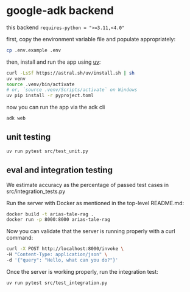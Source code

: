 # google-adk backend

this backend `requires-python = ">=3.11,<4.0"`

first, copy the environment variable file and populate appropriately:

```bash
cp .env.example .env
```

then, install and run the app using [uv](https://docs.astral.sh/uv/getting-started/installation/):

```bash
curl -LsSf https://astral.sh/uv/install.sh | sh
uv venv
source .venv/bin/activate
# or, `source .venv/Scripts/activate` on Windows
uv pip install -r pyproject.toml
```

now you can run the app via the adk cli

```bash
adk web
```

## unit testing

```bash
uv run pytest src/test_unit.py
```

## eval and integration testing

We estimate accuracy as the percentage of passed test cases in src/integration_tests.py

Run the server with Docker as mentioned in the top-level README.md:

```bash
docker build -t arias-tale-rag .
docker run -p 8000:8000 arias-tale-rag
```

Now you can validate that the server is running properly with a curl command:

```bash
curl -X POST http://localhost:8000/invoke \
-H "Content-Type: application/json" \
-d '{"query": "Hello, what can you do?"}'
```

Once the server is working properly, run the integration test:

```bash
uv run pytest src/test_integration.py
```

